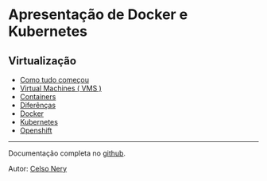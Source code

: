 # Apresentação de Docker e Kubernetes

## Virtualização
- [Como tudo começou](01-inicio.md)
- [Virtual Machines ( VMS )](02-vms.md)
- [Containers](03-containers.md)
- [Diferênças](04-diferencas.md)
- [Docker](05-docker.md)
- [Kubernetes](06-kubernetes.md)
- [Openshift](07-openshift.md)

---
Documentação completa no [github](https://github.com/celsonery/kubernetes-docs).

Autor: [Celso Nery](https://github.com/celsonery)
